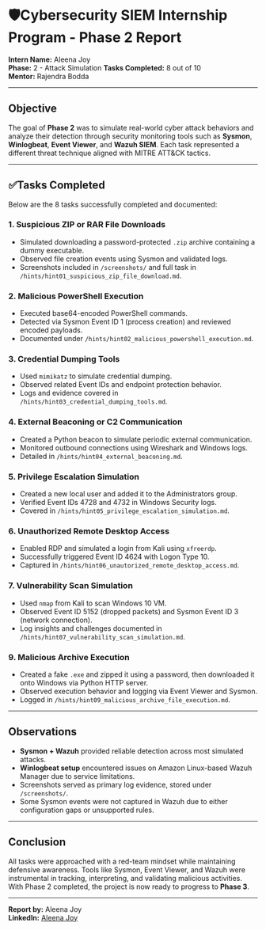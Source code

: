 # 🛡️Cybersecurity SIEM Internship Program - Phase 2 Report

**Intern Name:** Aleena Joy  
**Phase:** 2 - Attack Simulation
**Tasks Completed:** 8 out of 10  
**Mentor:** Rajendra Bodda  

---

## Objective

The goal of **Phase 2** was to simulate real-world cyber attack behaviors and analyze their detection through security monitoring tools such as **Sysmon**, **Winlogbeat**, **Event Viewer**, and **Wazuh SIEM**. Each task represented a different threat technique aligned with MITRE ATT&CK tactics.

---

## ✅Tasks Completed

Below are the 8 tasks successfully completed and documented:

### 1. Suspicious ZIP or RAR File Downloads
- Simulated downloading a password-protected `.zip` archive containing a dummy executable.
- Observed file creation events using Sysmon and validated logs.
- Screenshots included in `/screenshots/` and full task in `/hints/hint01_suspicious_zip_file_download.md`.

### 2. Malicious PowerShell Execution
- Executed base64-encoded PowerShell commands.
- Detected via Sysmon Event ID 1 (process creation) and reviewed encoded payloads.
- Documented under `/hints/hint02_malicious_powershell_execution.md`.

### 3. Credential Dumping Tools
- Used `mimikatz` to simulate credential dumping.
- Observed related Event IDs and endpoint protection behavior.
- Logs and evidence covered in `/hints/hint03_credential_dumping_tools.md`.

### 4. External Beaconing or C2 Communication
- Created a Python beacon to simulate periodic external communication.
- Monitored outbound connections using Wireshark and Windows logs.
- Detailed in `/hints/hint04_external_beaconing.md`.

### 5. Privilege Escalation Simulation
- Created a new local user and added it to the Administrators group.
- Verified Event IDs 4728 and 4732 in Windows Security logs.
- Covered in `/hints/hint05_privilege_escalation_simulation.md`.

### 6. Unauthorized Remote Desktop Access
- Enabled RDP and simulated a login from Kali using `xfreerdp`.
- Successfully triggered Event ID 4624 with Logon Type 10.
- Captured in `/hints/hint06_unautorized_remote_desktop_access.md`.

### 7. Vulnerability Scan Simulation
- Used `nmap` from Kali to scan Windows 10 VM.
- Observed Event ID 5152 (dropped packets) and Sysmon Event ID 3 (network connection).
- Log insights and challenges documented in `/hints/hint07_vulnerability_scan_simulation.md`.

### 9. Malicious Archive Execution
- Created a fake `.exe` and zipped it using a password, then downloaded it onto Windows via Python HTTP server.
- Observed execution behavior and logging via Event Viewer and Sysmon.
- Logged in `/hints/hint09_malicious_archive_file_execution.md`.

---

## Observations

- **Sysmon + Wazuh** provided reliable detection across most simulated attacks.
- **Winlogbeat setup** encountered issues on Amazon Linux-based Wazuh Manager due to service limitations.
- Screenshots served as primary log evidence, stored under `/screenshots/`.
- Some Sysmon events were not captured in Wazuh due to either configuration gaps or unsupported rules.

---

## Conclusion

All tasks were approached with a red-team mindset while maintaining defensive awareness. Tools like Sysmon, Event Viewer, and Wazuh were instrumental in tracking, interpreting, and validating malicious activities.  
With Phase 2 completed, the project is now ready to progress to **Phase 3**.

---

**Report by:** Aleena Joy  
**LinkedIn:** [Aleena Joy](https://www.linkedin.com/in/aleenjoyvettiyadan/)
